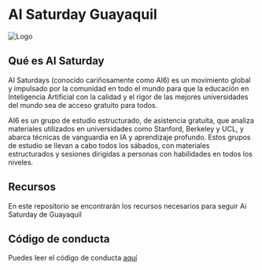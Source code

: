 # AI Saturday Guayaquil
![Logo](https://avatars2.githubusercontent.com/u/47123334)

## Qué es AI Saturday
AI Saturdays (conocido cariñosamente como AI6) es un movimiento global y impulsado por la comunidad en todo el mundo para que la educación en Inteligencia Artificial con la calidad y el rigor de las mejores universidades del mundo sea de acceso gratuito para todos.

AI6 es un grupo de estudio estructurado, de asistencia gratuita, que analiza materiales utilizados en universidades como Stanford, Berkeley y UCL, y abarca técnicas de vanguardia en IA y aprendizaje profundo. Estos grupos de estudio se llevan a cabo todos los sábados, con
materiales estructurados y sesiones dirigidas a personas con habilidades en todos los niveles.
## Recursos
En este repositorio se encontrarán los recursos necesarios para seguir Ai Saturday de Guayaquil

## Código de conducta
Puedes leer el código de conducta [aquí](https://github.com/ai-saturdays-guayaquil/Curso/blob/master/cod.md)
